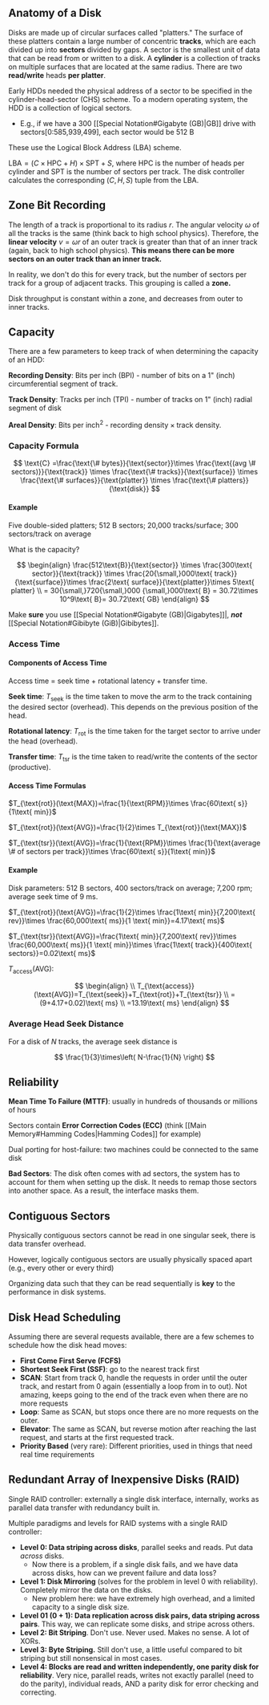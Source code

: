 ## Anatomy of a Disk

Disks are made up of circular surfaces called "platters." The surface of these platters contain a large number of concentric **tracks**, which are each divided up into **sectors** divided by gaps. A sector is the smallest unit of data that can be read from or written to a disk. A **cylinder** is a collection of tracks on multiple surfaces that are located at the same radius. There are two **read/write** heads **per platter**.

Early HDDs needed the physical address of a sector to be specified in the cylinder-head-sector (CHS) scheme. To a modern operating system, the HDD is a collection of logical sectors.

- E.g., if we have a 300 [[Special Notation#Gigabyte (GB)|GB]] drive with sectors\[0:585,939,499\], each sector would be 512 B

These use the Logical Block Address (LBA) scheme.

$\text{LBA}=(C\times\text{HPC}+H)\times\text{SPT}+S$, where $\text{HPC}$ is the number of heads per cylinder and $\text{SPT}$ is the number of sectors per track. The disk controller calculates the corresponding $(C,H,S)$ tuple from the $\text{LBA}$.

## Zone Bit Recording

The length of a track is proportional to its radius $r$. The angular velocity $\omega$ of all the tracks is the same (think back to high school physics). Therefore, the **linear velocity** $v=\omega r$ of an outer track is greater than that of an inner track (again, back to high school physics). **This means there can be more sectors on an outer track than an inner track.**

In reality, we don't do this for every track, but the number of sectors per track for a group of adjacent tracks. This grouping is called a **zone.**

Disk throughput is constant within a zone, and decreases from outer to inner tracks.

## Capacity

There are a few parameters to keep track of when determining the capacity of an HDD:

**Recording Density**: Bits per inch (BPI) - number of bits on a 1" (inch) circumferential segment of track.

**Track Density**: Tracks per inch (TPI) - number of tracks on 1" (inch) radial segment of disk

**Areal Density**: Bits per inch$^2$ - recording $\text{density}\times\text{track density}$.

### Capacity Formula

$$
\text{C} =\frac{\text{\# bytes}}{\text{sector}}\times \frac{\text{(avg \# sectors)}}{\text{track}} \times \frac{\text{\# tracks}}{\text{surface}} \times \frac{\text{\# surfaces}}{\text{platter}} \times \frac{\text{\# platters}}{\text{disk}}
$$

#### Example

Five double-sided platters; 512 B sectors; 20,000 tracks/surface; 300 sectors/track on average

What is the capacity?

$$
\begin{align}
\frac{512\text{B}}{\text{sector}} \times \frac{300\text{ sector}}{\text{track}} \times \frac{20{\small,}000\text{ track}}{\text{surface}}\times \frac{2\text{ surface}}{\text{platter}}\times 5\text{ platter} \\
 = 30{\small,}720{\small,}000
{\small,}000\text{ B} = 30.72\times 10^9\text{ B}= 30.72\text{ GB}
\end{align}
$$

Make **sure** you use [[Special Notation#Gigabyte (GB)|Gigabytes]]|, **_not_** [[Special Notation#Gibibyte (GiB)|Gibibytes]].

### Access Time

#### Components of Access Time

Access time = seek time + rotational latency + transfer time.

**Seek time**: $T_{\text{seek}}$ is the time taken to move the arm to the track containing the desired sector (overhead). This depends on the previous position of the head.

**Rotational latency**: $T_{\text{rot}}$ is the time taken for the target sector to arrive under the head (overhead).

**Transfer time**: $T_{\text{tsr}}$ is the time taken to read/write the contents of the sector (productive).

#### Access Time Formulas

$T_{\text{rot}}(\text{MAX})=\frac{1}{\text{RPM}}\times \frac{60\text{ s}}{1\text{ min}}$

$T_{\text{rot}}(\text{AVG})=\frac{1}{2}\times T_{\text{rot}}(\text{MAX})$

$T_{\text{tsr}}(\text{AVG})=\frac{1}{\text{RPM}}\times \frac{1}{\text{average \# of sectors per track}}\times \frac{60\text{ s}}{1\text{ min}}$

#### Example

Disk parameters: 512 B sectors, 400 sectors/track on average; 7,200 rpm; average seek time of 9 ms.

$T_{\text{rot}}(\text{AVG})=\frac{1}{2}\times \frac{1\text{ min}}{7,200\text{ rev}}\times \frac{60,000\text{ ms}}{1 \text{ min}}=4.17\text{ ms}$

$T_{\text{tsr}}(\text{AVG})=\frac{1\text{ min}}{7,200\text{ rev}}\times \frac{60,000\text{ ms}}{1 \text{ min}}\times \frac{1\text{ track}}{400\text{ sectors}}=0.02\text{ ms}$

$T_{\text{access}}(\text{AVG})$:

$$
\begin{align} \\
T_{\text{access}}(\text{AVG})=T_{\text{seek}}+T_{\text{rot}}+T_{\text{tsr}} \\
=(9+4.17+0.02)\text{ ms} \\
=13.19\text{ ms}
\end{align}
$$

### Average Head Seek Distance

For a disk of $N$ tracks, the average seek distance is 

$$
\frac{1}{3}\times\left( N-\frac{1}{N} \right)
$$

## Reliability

**Mean Time To Failure (MTTF)**: usually in hundreds of thousands or millions of hours

Sectors contain **Error Correction Codes (ECC)** (think [[Main Memory#Hamming Codes|Hamming Codes]] for example)

Dual porting for host-failure: two machines could be connected to the same disk

**Bad Sectors**: The disk often comes with ad sectors, the system has to account for them when setting up the disk. It needs to remap those sectors into another space. As a result, the interface masks them.

## Contiguous Sectors

Physically contiguous sectors cannot be read in one singular seek, there is data transfer overhead.

However, logically contiguous sectors are usually physically spaced apart (e.g., every other or every third)

Organizing data such that they can be read sequentially is **key** to the performance in disk systems.

## Disk Head Scheduling

Assuming there are several requests available, there are a few schemes to schedule how the disk head moves:
- **First Come First Serve (FCFS)**
- **Shortest Seek First (SSF)**: go to the nearest track first
- **SCAN**: Start from track 0, handle the requests in order until the outer track, and restart from 0 again (essentially a loop from in to out). Not amazing, keeps going to the end of the track even when there are no more requests
- **Loop**: Same as SCAN, but stops once there are no more requests on the outer.
- **Elevator**: The same as SCAN, but reverse motion after reaching the last request, and starts at the first requested track.
- **Priority Based** (very rare): Different priorities, used in things that need real time requirements

## Redundant Array of Inexpensive Disks (RAID)

Single RAID controller: externally a single disk interface, internally, works as parallel data transfer with redundancy built in.

Multiple paradigms and levels for RAID systems with a single RAID controller:
- **Level 0: Data striping across disks**, parallel seeks and reads. Put data *across* disks.
	- Now there is a problem, if a single disk fails, and we have data across disks, how can we prevent failure and data loss?
- **Level 1: Disk Mirroring** (solves for the problem in level 0 with reliability). Completely mirror the data on the disks.
	- New problem here: we have extremely high overhead, and a limited capacity to a single disk size.
- **Level 01 (0 + 1): Data replication across disk pairs, data striping across pairs**. This way, we can replicate some disks, and stripe across others.
- **Level 2: Bit Striping**. Don't use. Never used. Makes no sense. A lot of XORs.
- **Level 3: Byte Striping.** Still don't use, a little useful compared to bit striping but still nonsensical in most cases.
- **Level 4: Blocks are read and written independently, one parity disk for reliability**. Very nice, parallel reads, writes not exactly parallel (need to do the parity), individual reads, AND a parity disk for error checking and correcting.


